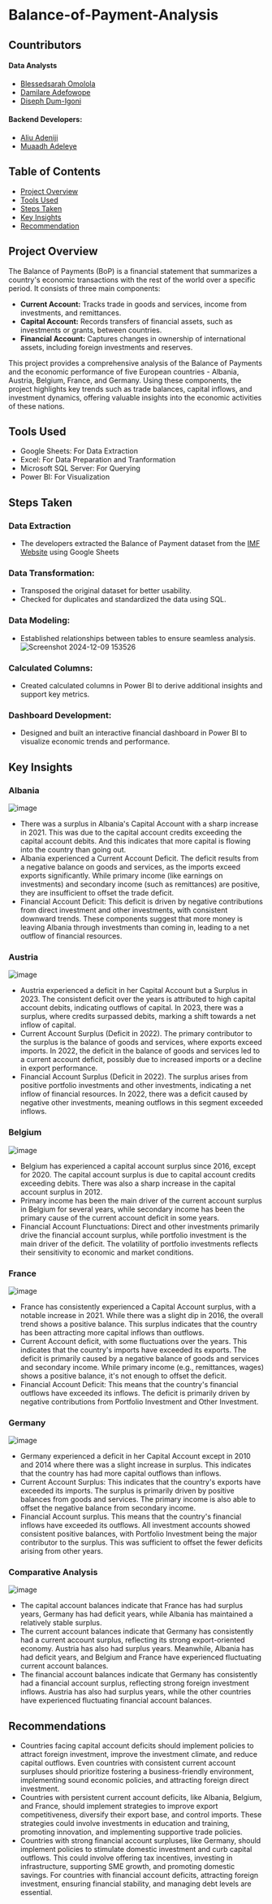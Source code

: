 # Balance-of-Payment-Analysis

## Countributors
#### Data Analysts
- [Blessedsarah Omolola](https://github.com/Blessedsarah)
- [Damilare Adefowope](https://github.com/EmmanetD)
- [Diseph Dum-Igoni](https://github.com/disephD)
#### Backend Developers:
- [Aliu Adeniji](https://www.github.com/adenijialiuadeyemi)
- [Muaadh Adeleye](https://github.com/muaadh-adeniyi)
  
## Table of Contents
- [Project Overview](https://github.com/Blessedsarah/Balance-of-Payment-Analysis/blob/main/README.md#project-overview)
- [Tools Used](https://github.com/Blessedsarah/Balance-of-Payment-Analysis/blob/main/README.md#tools-used)
- [Steps Taken](https://github.com/Blessedsarah/Balance-of-Payment-Analysis/blob/main/README.md#steps-taken)
- [Key Insights](https://github.com/Blessedsarah/Balance-of-Payment-Analysis/blob/main/README.md#key-insights)
- [Recommendation](https://github.com/Blessedsarah/Balance-of-Payment-Analysis/blob/main/README.md#recommendations)
## Project Overview
The Balance of Payments (BoP) is a financial statement that summarizes a country's economic transactions with the rest of the world over a specific period. It consists of three main components:
- **Current Account:** Tracks trade in goods and services, income from investments, and remittances.
- **Capital Account:** Records transfers of financial assets, such as investments or grants, between countries.
- **Financial Account:** Captures changes in ownership of international assets, including foreign investments and reserves.

This project provides a comprehensive analysis of the Balance of Payments and the economic performance of five European countries - Albania, Austria, Belgium, France, and Germany. Using these components, the project highlights key trends such as trade balances, capital inflows, and investment dynamics, offering valuable insights into the economic activities of these nations.
## Tools Used
- Google Sheets: For Data Extraction
- Excel: For Data Preparation and Tranformation
- Microsoft SQL Server: For Querying
- Power BI: For Visualization
## Steps Taken
### Data Extraction
- The developers extracted the Balance of Payment dataset from the [IMF Website](https://data.imf.org/regular.aspx?key=62805740) using Google Sheets 
### Data Transformation:
- Transposed the original dataset for better usability.
- Checked for duplicates and standardized the data using SQL.
### Data Modeling:
- Established relationships between tables to ensure seamless analysis.
![Screenshot 2024-12-09 153526](https://github.com/user-attachments/assets/c90e6cb6-4085-4c3d-bdee-45f72c9109e2)
### Calculated Columns:
- Created calculated columns in Power BI to derive additional insights and support key metrics.
### Dashboard Development:
- Designed and built an interactive financial dashboard in Power BI to visualize economic trends and performance.
## Key Insights
### Albania
![image](https://github.com/user-attachments/assets/494ac923-5720-4c35-949b-4e919fb6b73e)
- There was a surplus in Albania's Capital Account with a sharp increase in 2021. This was due to the capital account credits exceeding the capital account debits. And this indicates that more capital is flowing into the country than going out. 
- Albania experienced a Current Account Deficit. The deficit results from a negative balance on goods and services, as the imports exceed exports significantly. While primary income (like earnings on investments) and secondary income (such as remittances) are positive, they are insufficient to offset the trade deficit.
- Financial Account Deficit: This deficit is driven by negative contributions from direct investment and other investments, with consistent downward trends. These components suggest that more money is leaving Albania through investments than coming in, leading to a net outflow of financial resources.
### Austria
![image](https://github.com/user-attachments/assets/65a151f8-b270-4cbe-8ce6-a942dd56ff4c)
- Austria experienced a deficit in her Capital Account but a Surplus in 2023. The consistent deficit over the years is attributed to high capital account debits, indicating outflows of capital. In 2023, there was a surplus, where credits surpassed debits, marking a shift towards a net inflow of capital.
- Current Account Surplus (Deficit in 2022). The primary contributor to the surplus is the balance of goods and services, where exports exceed imports. In 2022, the deficit in the balance of goods and services led to a current account deficit, possibly due to increased imports or a decline in export performance.
- Financial Account Surplus (Deficit in 2022). The surplus arises from positive portfolio investments and other investments, indicating a net inflow of financial resources. In 2022, there was a deficit caused by negative other investments, meaning outflows in this segment exceeded inflows.
### Belgium
![image](https://github.com/user-attachments/assets/3b23003f-e5a7-4657-bcb7-2619f8aa953a)
- Belgium has experienced a capital account surplus since 2016, except for 2020. The capital account surplus is due to capital account credits exceeding debits. There was also a sharp increase in the capital account surplus in 2012.
- Primary income has been the main driver of the current account surplus in Belgium for several years, while secondary income has been the primary cause of the current account deficit in some years.
- Financial Account Flunctuations: Direct and other investments primarily drive the financial account surplus, while portfolio investment is the main driver of the deficit. The volatility of portfolio investments reflects their sensitivity to economic and market conditions.
### France
![image](https://github.com/user-attachments/assets/2266848f-51ba-4568-b1f6-a740559040e6)
- France has consistently experienced a Capital Account surplus, with a notable increase in 2021. While there was a slight dip in 2016, the overall trend shows a positive balance. This surplus indicates that the country has been attracting more capital inflows than outflows.
- Current Account deficit, with some fluctuations over the years. This indicates that the country's imports have exceeded its exports. The deficit is primarily caused by a negative balance of goods and services and secondary income. While primary income (e.g., remittances, wages) shows a positive balance, it's not enough to offset the deficit.
- Financial Account Deficit: This means that the country's financial outflows have exceeded its inflows. The deficit is primarily driven by negative contributions from Portfolio Investment and Other Investment.
### Germany 
![image](https://github.com/user-attachments/assets/92dd4dac-0be4-4819-9f80-3b3737103090)
- Germany experienced a deficit in her Capital Account except in 2010 and 2014 where there was a slight increase in surplus. This indicates that the country has had more capital outflows than inflows.
- Current Account Surplus: This indicates that the country's exports have exceeded its imports. The surplus is primarily driven by positive balances from goods and services. The primary income is also able to offset the negative balance from secondary income.
-  Financial Account surplus. This means that the country's financial inflows have exceeded its outflows. All investment accounts showed consistent positive balances, with Portfolio Investment being the major contributor to the surplus. This was sufficient to offset the fewer deficits arising from other years.
### Comparative Analysis
![image](https://github.com/user-attachments/assets/764ffaed-adac-49c8-9918-27e616023f00)
- The capital account balances indicate that France has had surplus years, Germany has had deficit years, while Albania has maintained a relatively stable surplus.
- The current account balances indicate that Germany has consistently had a current account surplus, reflecting its strong export-oriented economy. Austria has also had surplus years. Meanwhile, Albania has had deficit years, and Belgium and France have experienced fluctuating current account balances.
- The financial account balances indicate that Germany has consistently had a financial account surplus, reflecting strong foreign investment inflows. Austria has also had surplus years, while the other countries have experienced fluctuating financial account balances.
## Recommendations
- Countries facing capital account deficits should implement policies to attract foreign investment, improve the investment climate, and reduce capital outflows. Even countries with consistent current account surpluses should prioritize fostering a business-friendly environment, implementing sound economic policies, and attracting foreign direct investment.
- Countries with persistent current account deficits, like Albania, Belgium, and France, should implement strategies to improve export competitiveness, diversify their export base, and control imports. These strategies could involve investments in education and training, promoting innovation, and implementing supportive trade policies. 
- Countries with strong financial account surpluses, like Germany, should implement policies to stimulate domestic investment and curb capital outflows. This could involve offering tax incentives, investing in infrastructure, supporting SME growth, and promoting domestic savings. For countries with financial account deficits, attracting foreign investment, ensuring financial stability, and managing debt levels are essential.
  
